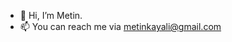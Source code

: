 - 👋 Hi, I’m Metin.
- 📫 You can reach me via metinkayali@gmail.com

<!---
metinkayali/metinkayali is a ✨ special ✨ repository because its `README.md` (this file) appears on your GitHub profile.
You can click the Preview link to take a look at your changes.
--->
